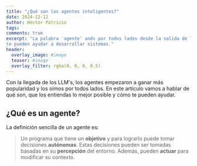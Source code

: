 ```yaml
---
title: "¿Qué son los agentes inteligentes?"
date: 2024-12-12
author: Héctor Patricio
tags:
comments: true
excerpt: "La palabra 'agente' ands por todos lados desde la salida de los LLM's. Hablemos de lo que son y cómo
te pueden ayudar a desarrollar sistemas."
header:
  overlay_image: #image
  teaser: #image
  overlay_filter: rgba(0, 0, 0, 0.5)
---
```


Con la llegada de los LLM's, los agentes empezaron a ganar más popularidad y
los oímos por todos lados. En este artículo vamos a hablar de qué son, que los entiendas
lo mejor posible y cómo te pueden ayudar.

## ¿Qué es un agente?

La definición sencilla de un agente es:
> Un programa que tiene un **objetivo** y para lograrlo puede tomar decisiones **autónomas**. Estas decisiones
pueden ser tomadas basadas en su **percepción** del entorno. Además, pueden **actuar** para modificar su 
contexto.
